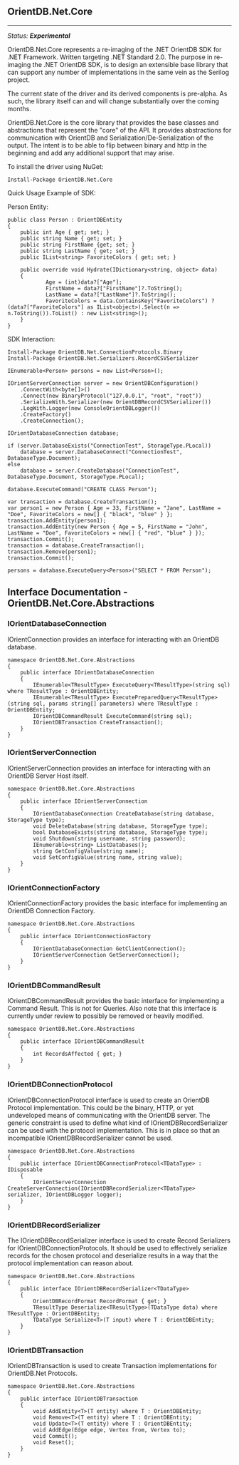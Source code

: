 ## OrientDB.Net.Core ##
---

*Status:* **_Experimental_**

OrientDB.Net.Core represents a re-imaging of the .NET OrientDB SDK for .NET Framework. Written targeting .NET Standard 2.0. The purpose in re-imaging the .NET OrientDB SDK, is to design an extensible base library that can support any number of implementations in the same vein as the Serilog project.

The current state of the driver and its derived components is pre-alpha. As such, the library itself can and will change substantially over the coming months.

OrientDB.Net.Core is the core library that provides the
base classes and abstractions that represent the "core" of the API. It provides abstractions for communication with OrientDB and Serialization/De-Serialization of the output. The intent is to be able to flip between binary and http in the beginning and add any additional support that may arise.

To install the driver using NuGet:

```
Install-Package OrientDB.Net.Core
```

Quick Usage Example of SDK:

Person Entity:

```
public class Person : OrientDBEntity
{
    public int Age { get; set; }
    public string Name { get; set; }
    public string FirstName {get; set; }
    public string LastName { get; set; }
    public IList<string> FavoriteColors { get; set; }

    public override void Hydrate(IDictionary<string, object> data)
    {
            Age = (int)data?["Age"];
            FirstName = data?["FirstName"]?.ToString();
            LastName = data?["LastName"]?.ToString();
            FavoriteColors = data.ContainsKey("FavoriteColors") ? (data?["FavoriteColors"] as IList<object>).Select(n => n.ToString()).ToList() : new List<string>();
    }
}
```

SDK Interaction:

```
Install-Package OrientDB.Net.ConnectionProtocols.Binary
Install-Package OrientDB.Net.Serializers.RecordCSVSerializer
```

```
IEnumerable<Person> persons = new List<Person>();

IOrientServerConnection server = new OrientDBConfiguration()
    .ConnectWith<byte[]>()
    .Connect(new BinaryProtocol("127.0.0.1", "root", "root"))
    .SerializeWith.Serializer(new OrientDBRecordCSVSerializer())
    .LogWith.Logger(new ConsoleOrientDBLogger())
    .CreateFactory()
    .CreateConnection();

IOrientDatabaseConnection database;

if (server.DatabaseExists("ConnectionTest", StorageType.PLocal))
    database = server.DatabaseConnect("ConnectionTest", DatabaseType.Document);
else
    database = server.CreateDatabase("ConnectionTest", DatabaseType.Document, StorageType.PLocal);

database.ExecuteCommand("CREATE CLASS Person");

var transaction = database.CreateTransaction();
var person1 = new Person { Age = 33, FirstName = "Jane", LastName = "Doe", FavoriteColors = new[] { "black", "blue" } };
transaction.AddEntity(person1);
transaction.AddEntity(new Person { Age = 5, FirstName = "John", LastName = "Doe", FavoriteColors = new[] { "red", "blue" } });
transaction.Commit();
transaction = database.CreateTransaction();
transaction.Remove(person1);
transaction.Commit();

persons = database.ExecuteQuery<Person>("SELECT * FROM Person");    
```

## Interface Documentation - OrientDB.Net.Core.Abstractions

### IOrientDatabaseConnection

IOrientConnection provides an interface for interacting with an OrientDB database.

```
namespace OrientDB.Net.Core.Abstractions
{
    public interface IOrientDatabaseConnection
    {
        IEnumerable<TResultType> ExecuteQuery<TResultType>(string sql) where TResultType : OrientDBEntity;
        IEnumerable<TResultType> ExecutePreparedQuery<TResultType>(string sql, params string[] parameters) where TResultType : OrientDBEntity;
        IOrientDBCommandResult ExecuteCommand(string sql);
        IOrientDBTransaction CreateTransaction();
    }
}
```

### IOrientServerConnection

IOrientServerConnection provides an interface for interacting with an OrientDB Server Host itself.

```
namespace OrientDB.Net.Core.Abstractions
{
    public interface IOrientServerConnection
    {
        IOrientDatabaseConnection CreateDatabase(string database, StorageType type);
        void DeleteDatabase(string database, StorageType type);
        bool DatabaseExists(string database, StorageType type);
        void Shutdown(string username, string password);
        IEnumerable<string> ListDatabases();
        string GetConfigValue(string name);
        void SetConfigValue(string name, string value);
    }
}
```

### IOrientConnectionFactory

IOrientConnectionFactory provides the basic interface for implementing an OrientDB Connection Factory.

```
namespace OrientDB.Net.Core.Abstractions
{
    public interface IOrientConnectionFactory
    {
        IOrientDatabaseConnection GetClientConnection();
        IOrientServerConnection GetServerConnection();
    }
}
```

### IOrientDBCommandResult

IOrientDBCommandResult provides the basic interface for implementing a Command Result. This is not for Queries. Also note that this interface is currently under review to possibly be removed or heavily modified.

```
namespace OrientDB.Net.Core.Abstractions
{
    public interface IOrientDBCommandResult
    {
        int RecordsAffected { get; }
    }
}
```

### IOrientDBConnectionProtocol

IOrientDBConnectionProtocol<TDataType> interface is used to create an OrientDB Protocol implementation. This could be the binary, HTTP, or yet undeveloped means of communicating with the OrientDB server. The <TDataType> generic constraint is used to define what kind of IOrientDBRecordSerializer<TDataType> can be used with the protocol implementation. This is in place so that an incompatible IOrientDBRecordSerializer cannot be used.

```
namespace OrientDB.Net.Core.Abstractions
{
    public interface IOrientDBConnectionProtocol<TDataType> : IDisposable
    {
        IOrientServerConnection CreateServerConnection(IOrientDBRecordSerializer<TDataType> serializer, IOrientDBLogger logger);
    }
}
```

### IOrientDBRecordSerializer

The IOrientDBRecordSerializer<TDataType> interface is used to create Record Serializers for IOrientDBConnectionProtocols. It should be used to effectively serialize records for the chosen protocol and deserialize results in a way that the protocol implementation can reason about.

```
namespace OrientDB.Net.Core.Abstractions
{
    public interface IOrientDBRecordSerializer<TDataType>
    {
        OrientDBRecordFormat RecordFormat { get; }
        TResultType Deserialize<TResultType>(TDataType data) where TResultType : OrientDBEntity;
        TDataType Serialize<T>(T input) where T : OrientDBEntity;
    }
}
```

### IOrientDBTransaction

IOrientDBTransaction is used to create Transaction implementations for OrientDB.Net Protocols.

```
namespace OrientDB.Net.Core.Abstractions
{
    public interface IOrientDBTransaction
    {
        void AddEntity<T>(T entity) where T : OrientDBEntity;
        void Remove<T>(T entity) where T : OrientDBEntity;
        void Update<T>(T entity) where T : OrientDBEntity;
        void AddEdge(Edge edge, Vertex from, Vertex to);
        void Commit();
        void Reset();
    }
}
```

